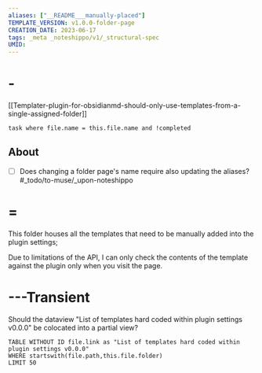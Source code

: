 ```yaml
---
aliases: ["__README___manually-placed"]
TEMPLATE_VERSION: v1.0.0-folder-page
CREATION_DATE: 2023-06-17 
tags: _meta _noteshippo/v1/_structural-spec
UMID: 
---
```


# -

[[Templater-plugin-for-obsidianmd-should-only-use-templates-from-a-single-assigned-folder]]

```dataview
task where file.name = this.file.name and !completed
```


## About

- [ ] Does changing a folder page's name require also updating the aliases? #_todo/to-muse/_upon-noteshippo 

# =

This folder houses all the templates that need to be manually added into the plugin settings;

Due to limitations of the API, I can only check the contents of the template against the plugin only when you visit the page.

# ---Transient

Should the dataview "List of templates hard coded within plugin settings v0.0.0" be colocated into a partial view?

```dataview
TABLE WITHOUT ID file.link as "List of templates hard coded within plugin settings v0.0.0"
WHERE startswith(file.path,this.file.folder)
LIMIT 50
```
